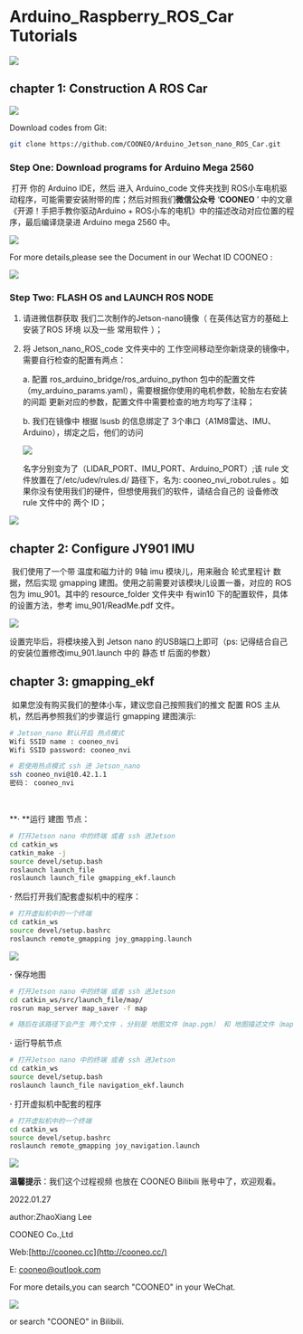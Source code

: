 # Arduino_Raspberry_ROS_Car Tutorials

![](pictures/car.jpg)



## chapter 1: Construction A ROS Car

![](pictures/扩展板.jpg)

Download codes from Git:

```bash
git clone https://github.com/COONEO/Arduino_Jetson_nano_ROS_Car.git
```



### Step One: Download programs for Arduino Mega 2560

​	打开 你的 Arduino IDE，然后 进入 Arduino_code 文件夹找到 ROS小车电机驱动程序，可能需要安装附带的库；然后对照我们**微信公众号** ‘**COONEO** ’ 中的文章《开源！手把手教你驱动Arduino + ROS小车的电机》中的描述改动对应位置的程序，最后编译烧录进 Arduino mega 2560 中。

![](pictures/Arduino_IDE.png)

For more details,please see the Document in our Wechat ID COONEO :

![](pictures/run_ros_motor.jpeg)

### Step Two: FLASH OS and LAUNCH ROS NODE

1. 请进微信群获取 我们二次制作的Jetson-nano镜像（ 在英伟达官方的基础上 安装了ROS 环境 以及一些 常用软件 ）；

2. 将 Jetson_nano_ROS_code 文件夹中的 工作空间移动至你新烧录的镜像中，需要自行检查的配置有两点：

   a. 配置 ros_arduino_bridge/ros_arduino_python 包中的配置文件（my_arduino_params.yaml），需要根据你使用的电机参数，轮胎左右安装的间距 更新对应的参数，配置文件中需要检查的地方均写了注释；

   b. 我们在镜像中 根据 lsusb 的信息绑定了 3个串口（A1M8雷达、IMU、Arduino），绑定之后，他们的访问

   ![](pictures/lsusb.png)

   名字分别变为了（LIDAR_PORT、IMU_PORT、Arduino_PORT）;该 rule 文件放置在了/etc/udev/rules.d/ 路径下，名为: cooneo_nvi_robot.rules 。如果你没有使用我们的硬件，但想使用我们的软件，请结合自己的 设备修改 rule 文件中的 两个 ID；

![](pictures/Jetson_nano_rules.png)





## chapter 2: Configure JY901 IMU

​	我们使用了一个带 温度和磁力计的 9轴 imu 模块儿，用来融合 轮式里程计 数据，然后实现 gmapping 建图。使用之前需要对该模块儿设置一番，对应的 ROS 包为 imu_901。其中的 resource_folder 文件夹中 有win10 下的配置软件，具体的设置方法，参考 imu_901/ReadMe.pdf 文件。

![](pictures/imu_901.jpg)

设置完毕后，将模块接入到 Jetson nano 的USB端口上即可（ps: 记得结合自己的安装位置修改imu_901.launch 中的 静态 tf 后面的参数）





## chapter 3: gmapping_ekf 	

​	如果您没有购买我们的整体小车，建议您自己按照我们的推文 配置 ROS 主从机，然后再参照我们的步骤运行 gmapping 建图演示:

```sh
# Jetson_nano 默认开启 热点模式
Wifi SSID name : cooneo_nvi
Wifi SSID password: cooneo_nvi

# 若使用热点模式 ssh 进 Jetson_nano
ssh cooneo_nvi@10.42.1.1
密码： cooneo_nvi
```

​	

**· **运行 建图 节点：

```bash
# 打开Jetson nano 中的终端 或者 ssh 进Jetson
cd catkin_ws
catkin_make -j
source devel/setup.bash
roslaunch launch_file
roslaunch launch_file gmapping_ekf.launch 
```



**·** 然后打开我们配套虚拟机中的程序：

```bash
# 打开虚拟机中的一个终端 
cd catkin_ws
source devel/setup.bashrc
roslaunch remote_gmapping joy_gmapping.launch
```

![](pictures/gmapping.png)



**·** 保存地图

```bash
# 打开Jetson nano 中的终端 或者 ssh 进Jetson
cd catkin_ws/src/launch_file/map/
rosrun map_server map_saver -f map

# 随后在该路径下会产生 两个文件 ，分别是 地图文件（map.pgm） 和 地图描述文件（map.yaml）
```



**·** 运行导航节点

```bash
# 打开Jetson nano 中的终端 或者 ssh 进Jetson
cd catkin_ws
source devel/setup.bash
roslaunch launch_file navigation_ekf.launch
```



**·** 打开虚拟机中配套的程序

```bash
# 打开虚拟机中的一个终端
cd catkin_ws
source devel/setup.bashrc
roslaunch remote_gmapping joy_navigation.launch
```

![](pictures/navigation_demo.png)



**温馨提示**：我们这个过程视频 也放在 COONEO Bilibili 账号中了，欢迎观看。





 2022.01.27

 author:ZhaoXiang Lee

COONEO Co.,Ltd

Web:[http://cooneo.cc](http://cooneo.cc/)

E: [cooneo@outlook.com](mailto:cooneo@outlook.com)

For more details,you can search "COONEO" in your WeChat.

![](pictures/COONEO_wechat.jpg)



or search "COONEO" in Bilibili.

